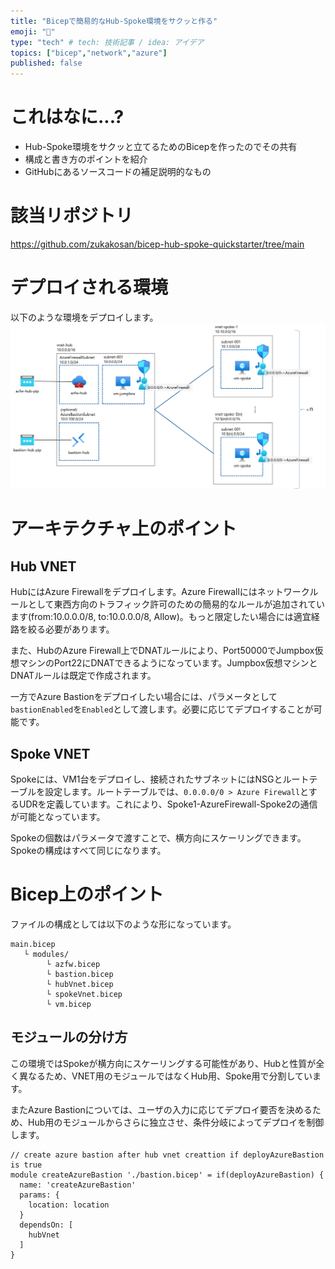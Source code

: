 ```yaml
---
title: "Bicepで簡易的なHub-Spoke環境をサクッと作る"
emoji: "💪"
type: "tech" # tech: 技術記事 / idea: アイデア
topics: ["bicep","network","azure"]
published: false
---
```


# これはなに...?
- Hub-Spoke環境をサクッと立てるためのBicepを作ったのでその共有
- 構成と書き方のポイントを紹介
- GitHubにあるソースコードの補足説明的なもの

# 該当リポジトリ
https://github.com/zukakosan/bicep-hub-spoke-quickstarter/tree/main


# デプロイされる環境
以下のような環境をデプロイします。
![](/images/20231018-bicep-hubspoke-minimum/hubspoke-architecture.png)

# アーキテクチャ上のポイント
## Hub VNET
HubにはAzure Firewallをデプロイします。Azure Firewallにはネットワークルールとして東西方向のトラフィック許可のための簡易的なルールが追加されています(from:10.0.0.0/8, to:10.0.0.0/8, Allow)。もっと限定したい場合には適宜経路を絞る必要があります。

また、HubのAzure Firewall上でDNATルールにより、Port50000でJumpbox仮想マシンのPort22にDNATできるようになっています。Jumpbox仮想マシンとDNATルールは既定で作成されます。

一方でAzure Bastionをデプロイしたい場合には、パラメータとして`bastionEnabled`を`Enabled`として渡します。必要に応じてデプロイすることが可能です。

## Spoke VNET
Spokeには、VM1台をデプロイし、接続されたサブネットにはNSGとルートテーブルを設定します。ルートテーブルでは、`0.0.0.0/0 > Azure Firewall`とするUDRを定義しています。これにより、Spoke1-AzureFirewall-Spoke2の通信が可能となっています。

Spokeの個数はパラメータで渡すことで、横方向にスケーリングできます。Spokeの構成はすべて同じになります。

# Bicep上のポイント
ファイルの構成としては以下のような形になっています。
```
main.bicep
   └ modules/
        └ azfw.bicep
        └ bastion.bicep
        └ hubVnet.bicep
        └ spokeVnet.bicep
        └ vm.bicep
```
## モジュールの分け方
この環境ではSpokeが横方向にスケーリングする可能性があり、Hubと性質が全く異なるため、VNET用のモジュールではなくHub用、Spoke用で分割しています。

またAzure Bastionについては、ユーザの入力に応じてデプロイ要否を決めるため、Hub用のモジュールからさらに独立させ、条件分岐によってデプロイを制御します。

```bicep:hubVnet.bicep
// create azure bastion after hub vnet creattion if deployAzureBastion is true
module createAzureBastion './bastion.bicep' = if(deployAzureBastion) {
  name: 'createAzureBastion'
  params: {
    location: location
  }
  dependsOn: [
    hubVnet
  ]
}

```